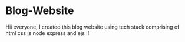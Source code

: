 # Blog-Website
Hii everyone, I created this blog website using tech stack comprising of html css js node express and ejs !!
